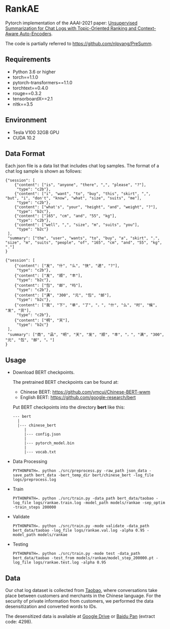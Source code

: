 # RankAE

Pytorch implementation of the AAAI-2021 paper: [Unsupervised Summarization for Chat Logs with Topic-Oriented Ranking and Context-Aware Auto-Encoders](https://arxiv.org/pdf/2012.07300).

The code is partially referred to https://github.com/nlpyang/PreSumm.

## Requirements

* Python 3.6 or higher
* torch==1.1.0
* pytorch-transformers==1.1.0
* torchtext==0.4.0
* rouge==0.3.2
* tensorboardX==2.1
* nltk==3.5

## Environment

* Tesla V100 32GB GPU
* CUDA 10.2

## Data Format

Each json file is a data list that includes chat log samples. The format of a chat log sample is shown as follows:

```
{"session": [
    {"content": ["is", "anyone", "there", ",", "please", "?"],
	 "type": "c2b"},
    {"content": ["i", "want", "to", "buy", "this", "skirt", ",", "but", "i", "don't", "know", "what", "size", "suits", "me"],
	 "type": "c2b"}, 
    {"content": ["what's", "your", "height", "and", "weight", "?"],
	 "type": "b2c"}, 
    {"content": ["165", "cm", "and", "55", "kg"],
	 "type": "c2b"}, 
    {"content": ["well", ",", "size", "m", "suits", "you"],
	 "type": "b2c"}
 ],
 "summary": ["the", "user", "wants", "to", "buy", "a", "skirt", ".", "size", "m", "suits", "people", "of", "165", "cm", "and", "55", "kg", "."]
}
```

```
{"session": [
    {"content": ["发", "什", "么", "快", "递", "?"],
	 "type": "c2b"},
    {"content": ["发", "顺", "丰"],
	 "type": "b2c"}, 
    {"content": ["包", "邮", "吗"],
	 "type": "c2b"}, 
    {"content": ["满", "300", "元", "包", "邮"],
	 "type": "b2c"}, 
    {"content": ["我", "下", "单", "了", "，", "什", "么", "时", "候", "发", "货"],
	 "type": "c2b"},
    {"content": ["明", "天"],
	 "type": "b2c"}
 ],
 "summary": ["商", "品", "明", "天", "发", "顺", "丰", "，", "满", "300", "元", "包", "邮", "。"]
}
```

## Usage

* Download BERT checkpoints.

	The pretrained BERT checkpoints can be found at:
	
	* Chinese BERT: https://github.com/ymcui/Chinese-BERT-wwm
	* English BERT: https://github.com/google-research/bert

	Put BERT checkpoints into the directory **bert** like this:

	```
	--- bert
	  |
	  |--- chinese_bert
	     |
		 |--- config.json
		 |
		 |--- pytorch_model.bin
		 |
		 |--- vocab.txt
	```

* Data Processing

	```
	PYTHONPATH=. python ./src/preprocess.py -raw_path json_data -save_path bert_data -bert_temp_dir bert/chinese_bert -log_file logs/preprocess.log
	```
* Train

	```
	PYTHONPATH=. python ./src/train.py -data_path bert_data/taobao -log_file logs/rankae.train.log -model_path models/rankae -sep_optim -train_steps 200000
	```

* Validate

	```
	PYTHONPATH=. python ./src/train.py -mode validate -data_path bert_data/taobao -log_file logs/rankae.val.log -alpha 0.95 -model_path models/rankae
	```

* Testing

	```
	PYTHONPATH=. python ./src/train.py -mode test -data_path bert_data/taobao -test_from models/rankae/model_step_200000.pt -log_file logs/rankae.test.log -alpha 0.95
	```
		               
## Data

Our chat log dataset is collected from [Taobao](https://www.taobao.com/), where conversations take place between customers and merchants in the Chinese language. For the security of private information from customers, we performed the data desensitization and converted words to IDs.

The desensitized data is available at 
[Google Drive](https://drive.google.com/file/d/1DZalpN2uKer9oiR8xjaL2nj3p1jFaGGj/view?usp=sharing) or [Baidu Pan](https://pan.baidu.com/s/1570uHnC-bxs2kYYRoWG7SA) (extract code: 4298).
